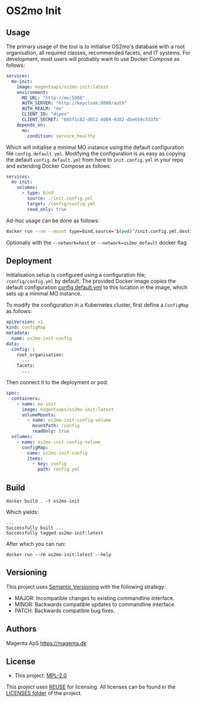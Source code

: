 <!--
SPDX-FileCopyrightText: 2021 Magenta ApS <https://magenta.dk>
SPDX-License-Identifier: MPL-2.0
-->

# OS2mo Init


## Usage
The primary usage of the tool is to initialise OS2mo's database with a root organisation, all required classes,
recommended facets, and IT systems. For development, most users will probably want to use Docker Compose as follows:
```yaml
services:
  mo-init:
    image: magentaaps/os2mo-init:latest
    environment:
      MO_URL: "http://mo:5000"
      AUTH_SERVER: "http://keycloak:8080/auth"
      AUTH_REALM: "mo"
      CLIENT_ID: "dipex"
      CLIENT_SECRET: "603f1c82-d012-4d04-9382-dbe659c533fb"
    depends_on:
      mo:
        condition: service_healthy
```
Which will initialise a minimal MO instance using the default configuration file `config.default.yml`. Modifying the
configuration is as easy as copying the default `config.default.yml` from here to `init.config.yml` in your repo and
extending Docker Compose as follows:
```yaml
services:
  mo-init:
    volumes:
      - type: bind
        source: ./init.config.yml
        target: /config/config.yml
        read_only: true
```

Ad-hoc usage can be done as follows:
```bash
docker run --rm --mount type=bind,source="$(pwd)"/init.config.yml,destination=/config/config.yml --network=host -e MO_URL='http://localhost:5000' -e CLIENT_ID='dipex' -e CLIENT_SECRET='603f1c82-d012-4d04-9382-dbe659c533fb' -e AUTH_SERVER='http://localhost:5000/auth' -e AUTH_REALM='mo' magentaaps/os2mo-init:latest
```
Optionally with the `--network=host` or `--network=os2mo_default` docker flag.


## Deployment
Initialisation setup is configured using a configuration file; `/config/config.yml` by default. The provided Docker
image copies the default configuration [config.default.yml](config.default.yml) to this location in the image, which
sets up a minimal MO instance.

To modify the configuration in a Kubernetes cluster, first define a `ConfigMap` as follows:
```yaml
apiVersion: v1
kind: ConfigMap
metadata:
  name: os2mo-init-config
data:
  config: |
    root_organisation:
      ...
    facets:
      ...
```
Then connect it to the deployment or pod:
```yaml
spec:
  containers:
    - name: mo-init
      image: magentaaps/os2mo-init:latest
      volumeMounts:
        - name: os2mo-init-config-volume
          mountPath: /config
          readOnly: true
  volumes:
    - name: os2mo-init-config-volume
      configMap:
        name: os2mo-init-config
        items:
          - key: config
            path: config.yml
```


## Build
```commandline
docker build . -t os2mo-init
```
Which yields:
```text
...
Successfully built ...
Successfully tagged os2mo-init:latest
```
After which you can run:
```commandline
docker run --rm os2mo-init:latest --help
```


## Versioning
This project uses [Semantic Versioning](https://semver.org/) with the following strategy:
- MAJOR: Incompatible changes to existing commandline interface.
- MINOR: Backwards compatible updates to commandline interface.
- PATCH: Backwards compatible bug fixes.


## Authors
Magenta ApS <https://magenta.dk>


## License
- This project: [MPL-2.0](LICENSES/MPL-2.0.txt)

This project uses [REUSE](https://reuse.software) for licensing. All licenses can be found in the [LICENSES folder](LICENSES/) of the project.
